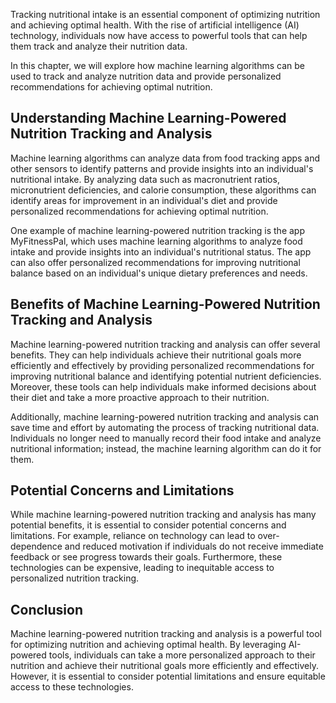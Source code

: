 
Tracking nutritional intake is an essential component of optimizing nutrition and achieving optimal health. With the rise of artificial intelligence (AI) technology, individuals now have access to powerful tools that can help them track and analyze their nutrition data.

In this chapter, we will explore how machine learning algorithms can be used to track and analyze nutrition data and provide personalized recommendations for achieving optimal nutrition.

Understanding Machine Learning-Powered Nutrition Tracking and Analysis
----------------------------------------------------------------------

Machine learning algorithms can analyze data from food tracking apps and other sensors to identify patterns and provide insights into an individual's nutritional intake. By analyzing data such as macronutrient ratios, micronutrient deficiencies, and calorie consumption, these algorithms can identify areas for improvement in an individual's diet and provide personalized recommendations for achieving optimal nutrition.

One example of machine learning-powered nutrition tracking is the app MyFitnessPal, which uses machine learning algorithms to analyze food intake and provide insights into an individual's nutritional status. The app can also offer personalized recommendations for improving nutritional balance based on an individual's unique dietary preferences and needs.

Benefits of Machine Learning-Powered Nutrition Tracking and Analysis
--------------------------------------------------------------------

Machine learning-powered nutrition tracking and analysis can offer several benefits. They can help individuals achieve their nutritional goals more efficiently and effectively by providing personalized recommendations for improving nutritional balance and identifying potential nutrient deficiencies. Moreover, these tools can help individuals make informed decisions about their diet and take a more proactive approach to their nutrition.

Additionally, machine learning-powered nutrition tracking and analysis can save time and effort by automating the process of tracking nutritional data. Individuals no longer need to manually record their food intake and analyze nutritional information; instead, the machine learning algorithm can do it for them.

Potential Concerns and Limitations
----------------------------------

While machine learning-powered nutrition tracking and analysis has many potential benefits, it is essential to consider potential concerns and limitations. For example, reliance on technology can lead to over-dependence and reduced motivation if individuals do not receive immediate feedback or see progress towards their goals. Furthermore, these technologies can be expensive, leading to inequitable access to personalized nutrition tracking.

Conclusion
----------

Machine learning-powered nutrition tracking and analysis is a powerful tool for optimizing nutrition and achieving optimal health. By leveraging AI-powered tools, individuals can take a more personalized approach to their nutrition and achieve their nutritional goals more efficiently and effectively. However, it is essential to consider potential limitations and ensure equitable access to these technologies.

